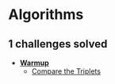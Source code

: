 # Algorithms

## **1** challenges solved

- **[Warmup](warmup)**
  - [Compare the Triplets](warmup/compare-the-triplets)
